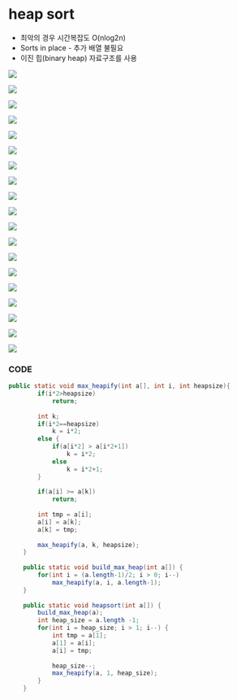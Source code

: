 # heap sort

* 최악의 경우 시간복잡도 O\(nlog2n\)
* Sorts in place - 추가 배열 불필요
* 이진 힙\(binary heap\) 자료구조를 사용

![](../.gitbook/assets/image%20%2851%29.png)

![](../.gitbook/assets/image%20%2817%29.png)

![](../.gitbook/assets/image%20%2819%29.png)



![](../.gitbook/assets/image%20%2815%29.png)

![](../.gitbook/assets/image%20%2837%29.png)

![](../.gitbook/assets/image%20%2842%29.png)

![](../.gitbook/assets/image%20%2827%29.png)

![](../.gitbook/assets/image%20%287%29.png)

![](../.gitbook/assets/image%20%2840%29.png)

![](../.gitbook/assets/image%20%2812%29.png)

![](../.gitbook/assets/image%20%2844%29.png)

![](../.gitbook/assets/image%20%2823%29.png)

![](../.gitbook/assets/image%20%2818%29.png)

![](../.gitbook/assets/image%20%286%29.png)

![](../.gitbook/assets/image%20%2856%29.png)

![](../.gitbook/assets/image%20%2843%29.png)

![](../.gitbook/assets/image%20%2845%29.png)

![](../.gitbook/assets/image%20%2855%29.png)

![](../.gitbook/assets/image.png)

### CODE

```java
public static void max_heapify(int a[], int i, int heapsize){
		if(i*2>heapsize)
			return;
		
		int k;
		if(i*2==heapsize)
			k = i*2;
		else {
			if(a[i*2] > a[i*2+1])
				k = i*2;
			else
				k = i*2+1;
		}
		
		if(a[i] >= a[k])
			return;
		
		int tmp = a[i];
		a[i] = a[k];
		a[k] = tmp;
		
		max_heapify(a, k, heapsize);
	}
	
	public static void build_max_heap(int a[]) {
		for(int i = (a.length-1)/2; i > 0; i--)
			max_heapify(a, i, a.length-1);
	}
	
	public static void heapsort(int a[]) {
		build_max_heap(a);
		int heap_size = a.length -1;
		for(int i = heap_size; i > 1; i--) {
			int tmp = a[1];
			a[1] = a[i];
			a[i] = tmp;
			
			heap_size--;
			max_heapify(a, 1, heap_size);
		}
	}
```

